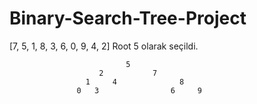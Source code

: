 # Binary-Search-Tree-Project

[7, 5, 1, 8, 3, 6, 0, 9, 4, 2]
Root 5 olarak seçildi.

                              5
                        2           7
                     1     4              8
                   0   3                6     9
